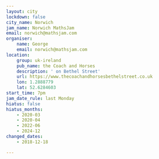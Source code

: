 ```yaml
---
layout: city
lockdown: false
city_name: Norwich
jam_name: Norwich MathsJam
email: norwich@mathsjam.com
organiser:
    name: George
    email: norwich@mathsjam.com
location:
    group: uk-ireland
    pub_name: the Coach and Horses
    description: ' on Bethel Street'
    url: https://www.thecoachandhorsesbethelstreet.co.uk
    lon: 1.2888779
    lat: 52.6284603
start_time: 7pm
jam_date_rule: last Monday
hiatus: false
hiatus_months:
    - 2020-03
    - 2020-04
    - 2022-06
    - 2024-12
changed_dates:
    - 2018-12-18

---
```



